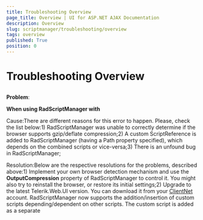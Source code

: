 ```yaml
---
title: Troubleshooting Overview
page_title: Overview | UI for ASP.NET AJAX Documentation
description: Overview
slug: scriptmanager/troubleshooting/overview
tags: overview
published: True
position: 0
---
```


# Troubleshooting Overview



## 

__Problem__: 

__When using RadScriptManager with__

Cause:There are different reasons for this error to happen. Please, check the list below:1) RadScriptManager was unable to correctly determine if the browser supports gzip/deflate compression;2) A custom ScriptReference is added to RadScriptManager (having a Path property specified), which depends on the combined scripts or vice-versa;3) There is an unfound bug in RadScriptManager;

Resolution:Below are the respective resolutions for the problems, described above:1) Implement your own browser detection mechanism and use the __OutputCompression__ property of RadScriptManager to control it. You might also try to reinstall the browser, or restore its initial settings;2) Upgrade to the latest Telerik.Web.UI version. You can download it from your [ClientNet](http://www.telerik.com/client.net/my-client.net.aspx) account. RadScriptManager now supports the addition/insertion of custom scripts depending/dependent on other scripts. The custom script is added as a separate <script> tag and the general merged script is split respectively.3) Check the [Release notes](http://www.telerik.com/products/aspnet-ajax/release-history.aspx) - the problem might have already been fixed. Upgrade to the latest Telerik.Web.UI version and check if the bug is not fixed while fixing another one. [Send us](http://www.telerik.com/support/home.aspx) a small website, demonstrating theproblem.



__Problem:__

__You receive the following error even if you had already added the handler.__

__~/Telerik.Web.UI.WebResource.axd' is missing in web.config. RadScriptManager requires a HttpHandler registration in web.config.__

Cause:

The <handlers> or <httpHandlers> sections are placed under the <location> section and RadScriptManager cannot find them.

Resolution:

Set the __EnableHandlerDetection="false"__ property of RadScriptManager.



__Problem:__

__There is not RadScriptManagerProxy, what should I do?__

Resolution

You can use the __ScriptManagerProxy__. Yes, place the RadScriptManager control on the page /master page and the __ScriptManagerControl__ on the user control / content page.

__Problem:__

__The RadScriptManager is incompatible with the__

__NOTE__: Since the winter of 2013, the AjaxControlToolkit is incompatible with the standard`asp:ScriptManager` and, thus, by extension, with `telerik:RadScriptManager`.This means that using the __ToolkitScriptManager__ can break the Telerik controls and a potential workaround is setting its__CombineScript__ property to __false__.Moreover, we cannot guarantee that the controls from the AjaxControlToolkit suite will work when RadScriptManager is used.

For older version of the AjaxControlToolkit, there are specific errors and resolutions that you can find below.

The following error appears when controls from the ACT are present on the page:

Microsoft JScript runtime error: AjaxControlToolkit requires ASP.NET Ajax 4.0 scripts. Ensure the correct version of the scripts are referenced. If you are using an ASP.NET ScriptManager, switch to the ToolkitScriptManager in AjaxControlToolkit.dll.



Resolution for .NET 4.0 projects:

Upgrade the RadControls for ASP.NET AJAX version 2010.1.625 or newer.

__Important:__ Make sure you use the .NET 4.0 build of both Telerik.Web.UI.dll and AjaxControlToolkit.dll

If upgrade is not option you can use the following workaround:

````ASPNET
	    <telerik:RadScriptManager runat="server" EnableScriptCombine="false" /> 
````



Resolution for .NET 3.5 projects:

Override the references to MicrosoftAjax.js and MicrosoftAjaxWebForms.js to point to the ACT script files.

````ASPNET
	    <telerik:RadScriptManager runat="server">
	       <Scripts>
	           <asp:ScriptReference Assembly="System.Web.Extensions, Version=3.5.0.0, Culture=neutral, PublicKeyToken=31bf3856ad364e35"
	               Name="MicrosoftAjax.js" Path="Scripts-40412/MicrosoftAjax.js" />
	           <asp:ScriptReference Assembly="System.Web.Extensions, Version=3.5.0.0, Culture=neutral, PublicKeyToken=31bf3856ad364e35"
	               Name="MicrosoftAjaxWebForms.js" Path="Scripts-40412/MicrosoftAjaxWebForms.js" />
	       </Scripts>
	    </telerik:RadScriptManager>   
````



The script files are obtained by building the ACT from source. Sample project, including the scripts for version 40412, is attached.

__Problem:__

__Using RadControls with RadScriptManager on your login page throws one of the following errors:__

__ASP.NET Ajax client-side framework failed to load__

__'Sys' is undefined__

__'Telerik.Web.UI' is undefined__

Cause:

As the website denies access to all pages to unauthorized users, access to the __Telerik.Web.UI.WebResource.axd__ handler is unauthorized. This causes the handler to serve the content of the login page instead of the combined scripts, hence the error.

	Resolution:

Add a __<location>__ section to the application configuration file to allow access to __Telerik.Web.UI.WebResource.axd__ to all users, like:

````XML
	<configuration>
	...
	<location path="Telerik.Web.UI.WebResource.axd">
	   <system.web>
	     <authorization>
	       <allow users="*"/>
	     </authorization>
	   </system.web>
	 </location>
	...
	</configuration> 
````





__Problem:__

__Getting__

Resolution

The issue is observed because all such handler must be placed at the end of the web.config otherwise they are going to intercept all requests for other__.axd__ handlers. That is why in order to solve the problem one should structure the web.config in a way that the specialized handlers, such as__Telerik.Web.UI.WebResource.axd__, are placed in the beginning of the web.config whereas the more generic ones, which accept path with __*.axd__ are placed at the end.

__Current limitation:__

__Gettng__

Resolution

The issue is observed because the standard ScriptManager automatically resolves the short name whereas RadScriptManager require full name. We will optimize that behavior in the future, however until then please make use of the__fully qualified name__ as below.

````ASPNET
	    <asp:ScriptReference Name="WebForms.js" Assembly=" System.Web, Version=4.0.0.0, Culture=neutral, PublicKeyToken=b03f5f7f11d50a3a" />
	    <asp:ScriptReference Name="WebUIValidation.js" Assembly=" System.Web, Version=4.0.0.0, Culture=neutral, PublicKeyToken=b03f5f7f11d50a3a"" /
````


